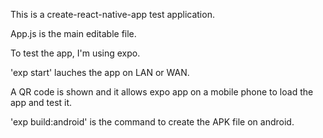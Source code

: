 This is a create-react-native-app test application.

App.js is the main editable file.

To test the app, I'm using expo.

'exp start' lauches the app on LAN or WAN.

A QR code is shown and it allows expo app on a mobile phone to load the app and test it.

'exp build:android' is the command to create the APK file on android.
